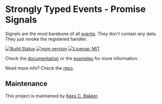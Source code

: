 # Strongly Typed Events - Promise Signals
Signals are the most barebone of all <a href="https://www.npmjs.com/package/strongly-typed-events">events</a>. They don't contain any data. They just invoke the registered handler.

[![Build Status](https://travis-ci.org/KeesCBakker/Strongly-Typed-Events-for-TypeScript.svg?branch=master)](https://travis-ci.org/KeesCBakker/Strongly-Typed-Events-for-TypeScript)
[![npm version](https://badge.fury.io/js/ste-signals.svg)](https://badge.fury.io/js/ste-signals)
[![License: MIT](https://img.shields.io/badge/License-MIT-yellow.svg)](https://opensource.org/licenses/MIT)

Check the <a href="https://github.com/KeesCBakker/Strongly-Typed-Events-for-TypeScript/tree/master/documentation">documentation</a> or the <a href="https://github.com/KeesCBakker/Strongly-Typed-Events-for-TypeScript/tree/master/examples">examples</a> for more information.

Need more info? Check the <a href="https://github.com/KeesCBakker/Strongly-Typed-Events-for-TypeScript">repo</a>.

## Maintenance
This project is maintained by <a href="https://keestalkstech.com/">Kees C. Bakker</a>.